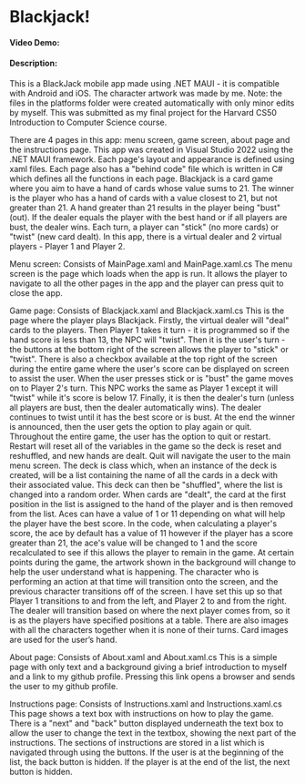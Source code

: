# Blackjack!
#### Video Demo:
#### Description:
This is a BlackJack mobile app made using .NET MAUI - it is compatible with Android and iOS. The character artwork was made by me. Note: the files in the platforms folder were created automatically with only minor edits by myself. This was submitted as my final project for the Harvard CS50 Introduction to Computer Science course.

There are 4 pages in this app: menu screen, game screen, about page and the instructions page. This app was created in Visual Studio 2022 using the .NET MAUI framework. Each page's layout and appearance is defined using xaml files. Each page also has a "behind code" file which is written in C# which defines all the functions in each page. Blackjack is a card game where you aim to have a hand of cards whose value sums to 21. The winner is the player who has a hand of cards with a value closest to 21, but not greater than 21. A hand greater than 21 results in the player being "bust" (out). If the dealer equals the player with the best hand or if all players are bust, the dealer wins. Each turn, a player can "stick" (no more cards) or "twist" (new card dealt). In this app, there is a virtual dealer and 2 virtual players - Player 1 and Player 2.

Menu screen:
Consists of MainPage.xaml and MainPage.xaml.cs
The menu screen is the page which loads when the app is run. It allows the player to navigate to all the other pages in the app and the player can press quit to close the app. 

Game page:
Consists of Blackjack.xaml and Blackjack.xaml.cs
This is the page where the player plays Blackjack. Firstly, the virtual dealer will "deal" cards to the players. Then Player 1 takes it turn - it is programmed so if the hand score is less than 13, the NPC will "twist". Then it is the user's turn - the buttons at the bottom right of the screen allows the player to "stick" or "twist". There is also a checkbox available at the top right of the screen during the entire game where the user's score can be displayed on screen to assist the user. When the user presses stick or is "bust" the game moves on to Player 2's turn. This NPC works the same as Player 1 except it will "twist" while it's score is below 17. Finally, it is then the dealer's turn (unless all players are bust, then the dealer automatically wins). The dealer continues to twist until it has the best score or is bust. At the end the winner is announced, then the user gets the option to play again or quit. Throughout the entire game, the user has the option to quit or restart. Restart will reset all of the variables in the game so the deck is reset and reshuffled, and new hands are dealt. Quit will navigate the user to the main menu screen. The deck is class which, when an instance of the deck is created, will be a list containing the name of all the cards in a deck with their associated value. This deck can then be "shuffled", where the list is changed into a random order. When cards are "dealt", the card at the first position in the list is assigned to the hand of the player and is then removed from the list. Aces can have a value of 1 or 11 depending on what will help the player have the best score. In the code, when calculating a player's score, the ace by default has a value of 11 however if the player has a score greater than 21, the ace's value will be changed to 1 and the score recalculated to see if this allows the player to remain in the game.
At certain points during the game, the artwork shown in the background will change to help the user understand what is happening. The character who is performing an action at that time will transition onto the screen, and the previous character transitions off of the screen. I have set this up so that Player 1 transitions to and from the left, and Player 2 to and from the right. The dealer will transition based on where the next player comes from, so it is as the players have specified positions at a table. There are also images with all the characters together when it is none of their turns. Card images are used for the user’s hand.

About page:
Consists of About.xaml and About.xaml.cs
This is a simple page with only text and a background giving a brief introduction to myself and a link to my github profile. Pressing this link opens a browser and sends the user to my github profile.

Instructions page:
Consists of Instructions.xaml and Instructions.xaml.cs
This page shows a text box with instructions on how to play the game. There is a "next" and "back" button displayed underneath the text box to allow the user to change the text in the textbox, showing the next part of the instructions. The sections of instructions are stored in a list which is navigated through using the buttons. If the user is at the beginning of the list, the back button is hidden. If the player is at the end of the list, the next button is hidden.

